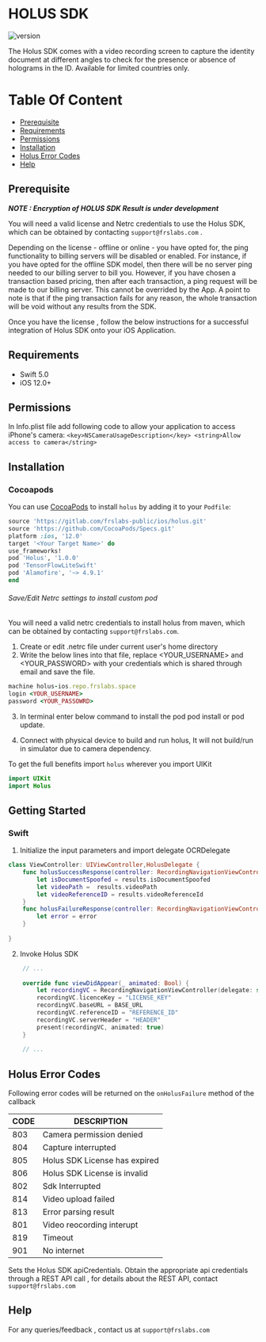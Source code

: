 # HOLUS SDK
![version](https://img.shields.io/badge/version-v1.0.0-blue)

The Holus SDK comes with a video recording screen to capture the identity document at different angles to check for the presence or absence of holograms in the ID. Available for limited countries only.

# Table Of Content

- [Prerequisite](#prerequisite)
- [Requirements](#requirements)
- [Permissions](#permissions)
- [Installation](#installation)
- [Holus Error Codes](#holus-error-codes)
- [Help](#help)

## Prerequisite

***NOTE : Encryption of HOLUS SDK Result is under development***

You will need a valid license and Netrc credentials to use the Holus SDK, which can be obtained by contacting `support@frslabs.com` . 

Depending on the license - offline or online - you have opted for, the ping functionality to billing servers will be disabled or enabled. For instance, if you have opted for the offline SDK model, then there will be no server ping needed to our billing server to bill you. However, if you have chosen a transaction based pricing, then after each transaction, a ping request will be made to our billing server. This cannot be overrided by the App. A point to note is that if the ping transaction fails for any reason, the whole transaction will be void without any results from the SDK.

Once you have the license , follow the below instructions for a successful integration of Holus SDK onto your iOS Application.

## Requirements

- Swift 5.0
- iOS 12.0+

## Permissions

In Info.plist file add following code to allow your application to access iPhone's camera:
``<key>NSCameraUsageDescription</key>
<string>Allow access to camera</string>``

## Installation

### Cocoapods

You can use [CocoaPods](http://cocoapods.org/) to install `holus` by adding it to your `Podfile`:

```ruby
source 'https://gitlab.com/frslabs-public/ios/holus.git'
source 'https://github.com/CocoaPods/Specs.git'
platform :ios, '12.0'
target '<Your Target Name>' do
use_frameworks!
pod 'Holus', '1.0.0'
pod 'TensorFlowLiteSwift'
pod 'Alamofire', '~> 4.9.1'
end
```

###### Save/Edit Netrc settings to install custom pod

You will need a valid netrc credentials to install holus from maven, which can be obtained by contacting `support@frslabs.com`. 

1. Create or edit .netrc file under current user's home directory
2. Write the below lines into that file, replace <YOUR_USERNAME> and <YOUR_PASSWORD> with your credentials which is shared through email and save the file.
```ruby
machine holus-ios.repo.frslabs.space
login <YOUR_USERNAME>
password <YOUR_PASSOWRD>
```
3. In terminal enter below command to install the pod
pod install or pod update.

4. Connect with physical device to build and run holus, It will not build/run in simulator due to camera dependency.

To get the full benefits import `holus` wherever you import UIKit

``` swift
import UIKit
import Holus
```

## Getting Started

### Swift

1. Initialize the input parameters and import delegate OCRDelegate

```swift
class ViewController: UIViewController,HolusDelegate {
    func holusSuccessResponse(controller: RecordingNavigationViewController, didFinishOcrWithResult results: HolusResults) {
        let isDocumentSpoofed = results.isDocumentSpoofed
        let videoPath =  results.videoPath
        let videoReferenceID = results.videoReferenceId
    }
    func holusFailureResponse(controller: RecordingNavigationViewController, didFailWithError error: String) {
        let error = error
    }
  
}
```

2. Invoke Holus SDK

```swift
    // ...
    
    override func viewDidAppear(_ animated: Bool) {
        let recordingVC = RecordingNavigationViewController(delegate: self)
        recordingVC.licenceKey = "LICENSE_KEY"
        recordingVC.baseURL = BASE_URL
        recordingVC.referenceID = "REFERENCE_ID"
        recordingVC.serverHeader = "HEADER"
        present(recordingVC, animated: true)
    }
    
    // ...    
```
## Holus Error Codes

Following error codes will be returned on the `onHolusFailure` method of the callback

| CODE | DESCRIPTION                  |
| ---- | ---------------------------- |
| 803  | Camera permission denied    |
| 804  | Capture interrupted            |
| 805  | Holus SDK License has expired             |
| 806  | Holus SDK License is invalid             |
| 802  | Sdk Interrupted           |
| 814  | Video upload failed             |
| 813  | Error parsing result             |
| 801  | Video reocording interupt             |
| 819  | Timeout             |
| 901  | No internet             |

 Sets the Holus SDK apiCredentials. Obtain the appropriate api credentials through a REST API call , for details about the REST API, contact `support@frslabs.com`
  
 
## Help
For any queries/feedback , contact us at `support@frslabs.com` 
